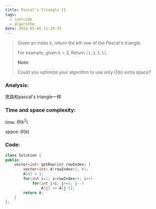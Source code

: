 ```yaml
---
title: Pascal's Triangle II
tags:
  - leetcode
  - algorithm
date: 2016-05-08 11:29:35
---
```

>
>Given an index k, return the kth row of the Pascal's triangle.
>
>For example, given k = 3,
>Return `[1,3,3,1]`.
>
>**Note:**
>
>Could you optimize your algorithm to use only O(k) extra space?
>

### Analysis:
思路和pascal's triangle一样
### Time and space complexity:
time: $\Theta (k^2)$

space: $\Theta (k)$
### Code:
```cpp
class Solution {
public:
    vector<int> getRow(int rowIndex) {
        vector<int> A(rowIndex+1, 0);
        A[0] = 1;
        for(int i=1; i<rowIndex+1; i++)
            for(int j=i; j>=1; j--)
                A[j] += A[j-1];
        return A;
    }
};
```
